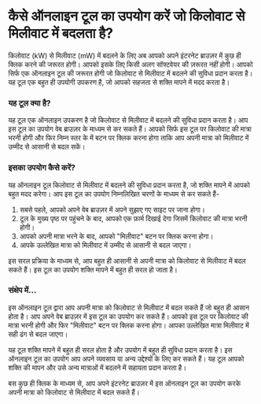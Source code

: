 कैसे ऑनलाइन टूल का उपयोग करें जो किलोवाट से मिलीवाट में बदलता है?
=================================================================

किलोवाट (kW) से मिलीवाट (mW) में बदलने के लिए अब आपको अपने इंटरनेट ब्राउज़र में कुछ ही क्लिक करने की जरूरत होगी। आपको इसके लिए किसी अलग सॉफ्टवेयर की ज़रूरत नहीं होगी। आपको सिर्फ एक ऑनलाइन टूल की जरूरत होगी जो किलोवाट से मिलीवाट में बदलने की सुविधा प्रदान करता है। यह टूल एक बहुत ही उपयोगी उपकरण है, जो आपको सहजता से शक्ति मापने में मदद करता है।

### यह टूल क्या है?

यह टूल एक ऑनलाइन उपकरण है जो किलोवाट से मिलीवाट में बदलने की सुविधा प्रदान करता है। आप इस टूल का उपयोग वेब ब्राउज़र के माध्यम से कर सकते हैं। आपको सिर्फ इस टूल पर किलोवाट की मात्रा भरनी होगी और फिर निम्न स्तर के में बटन पर क्लिक करना होगा ताकि आप अपनी मात्रा को मिलीवाट में उम्मीद से आसानी से बदल सकें।

### इसका उपयोग कैसे करें?

यह ऑनलाइन टूल किलोवाट से मिलीवाट में बदलने की सुविधा प्रदान करता है, जो शक्ति मापने में आपको बहुत मदद करेगा। आप इस टूल का उपयोग निम्नलिखित चरणों के माध्यम से कर सकते हैं-

1. सबसे पहले, आपको अपने वेब ब्राउज़र में अपने सुझाए गए साइट पर जाना होगा।
2. टूल के मुख्य पृष्ठ पर पहुंचने के बाद, आपको एक फ़ार्म दिखाई देगा जिसमें किलोवाट की मात्रा भरनी होगी।
3. आपको अपनी मात्रा भरने के बाद, आपको "मिलीवाट" बटन पर क्लिक करना होगा।
4. आपके उल्लेखित मात्रा को मिलीवाट में उम्मीद से आसानी से बदल जाएगा।

इस सरल प्रक्रिया के माध्यम से, आप बहुत ही आसानी से अपनी मात्रा को किलोवाट से मिलीवाट में बदल सकते हैं। इस टूल का उपयोग शक्ति मापने में बहुत ही सरल हो जाता है।

### संक्षेप में...

इस ऑनलाइन टूल द्वारा आप अपनी मात्रा को किलोवाट से मिलीवाट में बदल सकते हैं जो बहुत ही आसान होता है। आप अपने वेब ब्राउज़र में इस टूल का उपयोग कर सकते हैं। आपको इस टूल पर किलोवाट की मात्रा भरनी होगी और फिर "मिलीवाट" बटन पर क्लिक करना होगा। आपका उल्लेखित मात्रा मिलीवाट में सही ढंग से बदल जाएगा।

यह टूल शक्ति मापने में बहुत ही सरल होता है और उपयोग में बहुत ही सुविधा प्रदान करता है। इस ऑनलाइन टूल का उपयोग आप अपने व्यवसाय या अन्य उद्देश्यों के लिए कर सकते हैं। यह टूल आपको शक्ति की मापन और उसे अन्य मात्राओं में बदलने में सहायता प्रदान करता है।

बस कुछ ही क्लिक के माध्यम से, आप अपने इंटरनेट ब्राउज़र में इस ऑनलाइन टूल का उपयोग करके अपनी मात्रा को किलोवाट से मिलीवाट में बदल सकते हैं।